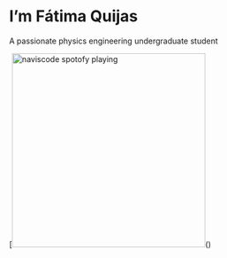 # I’m Fátima Quijas
A passionate physics engineering undergraduate student

[<img src="https://spotify-play-mu-o1cu1fsq6-fatimqe1.vercel.app/api/spotify" alt="naviscode spotofy playing" width="350" />()

<!---
- 👀 I’m interested in ...
- 🌱 I’m currently learning ...
- 💞️ I’m looking to collaborate on ...
- 📫 How to reach me ...
A passionate 3rd-year physics engineering undergraduate student

fatimqe1/fatimqe1 is a ✨ special ✨ repository because its `README.md` (this file) appears on your GitHub profile.

--->
